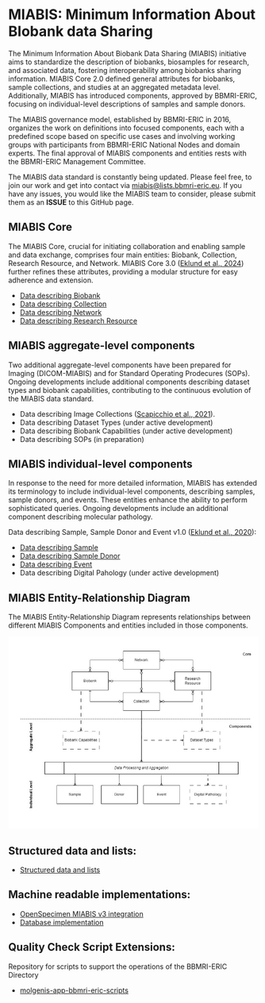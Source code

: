 # MIABIS: Minimum Information About BIobank data Sharing

The Minimum Information About Biobank Data Sharing (MIABIS) initiative aims to standardize the description of biobanks, biosamples for research, and associated data, fostering interoperability among biobanks sharing information. MIABIS Core 2.0 defined general attributes for biobanks, sample collections, and studies at an aggregated metadata level. Additionally, MIABIS has introduced components, approved by BBMRI-ERIC, focusing on individual-level descriptions of samples and sample donors.

The MIABIS governance model, established by BBMRI-ERIC in 2016, organizes the work on definitions into focused components, each with a predefined scope based on specific use cases and involving working groups with participants from BBMRI-ERIC National Nodes and domain experts. The final approval of MIABIS components and entities rests with the BBMRI-ERIC Management Committee.

The MIABIS data standard is constantly being updated. Please feel free, to join our work and get into contact via miabis@lists.bbmri-eric.eu. If you have any issues, you would like the MIABIS team to consider, please submit them as an **ISSUE** to this GitHub page.


## MIABIS Core
The MIABIS Core, crucial for initiating collaboration and enabling sample and data exchange, comprises four main entities: Biobank, Collection, Research Resource, and Network. MIABIS Core 3.0 ([Eklund et al., 2024](https://www.liebertpub.com/doi/full/10.1089/bio.2023.0074)) further refines these attributes, providing a modular structure for easy adherence and extension.
* [Data describing Biobank](Core/V3/Data-describing-Biobank.md)
* [Data describing Collection](Core/V3/Data-describing-Collection.md)
* [Data describing Network](Core/V3/Data-describing-Network.md)
* [Data describing Research Resource](Core/V3/Data-describing-ResearchResource.md)

## MIABIS aggregate-level components 

Two additional aggregate-level components have been prepared for Imaging (DICOM-MIABIS) and for Standard Operating Prodecures (SOPs). Ongoing developments include additional components describing dataset types and biobank capabilities, contributing to the continuous evolution of the MIABIS data standard.
* Data describing Image Collections ([Scapicchio et al., 2021](https://eurradiolexp.springeropen.com/articles/10.1186/s41747-021-00214-4)).
* Data describing Dataset Types (under active development)
* Data describing Biobank Capabilities (under active development)
* Data describing SOPs (in preparation)

## MIABIS individual-level components
In response to the need for more detailed information, MIABIS has extended its terminology to include individual-level components, describing samples, sample donors, and events. These entities enhance the ability to perform sophisticated queries. Ongoing developments include an additional component describing molecular pathology.

Data describing Sample, Sample Donor and Event v1.0 ([Eklund et al., 2020](https://doi.org/10.1089/bio.2019.0129)):
* [Data describing Sample](Components/individual-level/Sample+SampleDonor+Event/V1/Data-describing-Sample.md)
* [Data describing Sample Donor](Components/individual-level/Sample+SampleDonor+Event/V1/Data-describing-Sample-Donor.md)
* [Data describing Event](Components/individual-level/Sample+SampleDonor+Event/V1/Data-describing-Event.md)
* Data describing Digital Pahology (under active development)

## MIABIS Entity-Relationship Diagram
The MIABIS Entity-Relationship Diagram represents relationships between different MIABIS Components and entities included in those components.

![image](assets/MIABIS_ERD(1.1).jpg)


## Structured data and lists:
* [Structured data and lists](Structured-data-and-lists.md)

## Machine readable implementations:
* [OpenSpecimen MIABIS v3 integration](https://github.com/BiobankCy/MIABIS_v3_OpenSpecimen_Integration)
* [Database implementation](Database-implementation.md)

## Quality Check Script Extensions:
Repository for scripts to support the operations of the BBMRI-ERIC Directory
* [molgenis-app-bbmri-eric-scripts](https://github.com/esthervanenckevort/molgenis-app-bbmri-eric-scripts)
